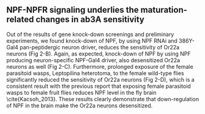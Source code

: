 ## NPF-NPFR signaling underlies the maturation-related changes in ab3A sensitivity

Out of the results of gene knock-down screenings and preliminary experiments, we found knock-down of NPF, by using NPF RNAi and 386Y-Gal4 pan-peptidergic neuron driver, reduces the sensitivity of Or22a neurons (Fig 2-B).
Again, as expected, knock-down of NPF by using NPF producing neuron-specific NPF-Gal4 driver, also desensitized Or22a neurons as well (Fig 2-C).
Furthermore, prolonged exposure of the female parasitoid wasps, Leptopilina heterotoma, to the female wild-type flies significantly reduced the sensitivity of Or22a neurons (Fig 2-D), which is a consistent result with the previous report that exposing female parasitoid wasps to female fruit flies reduces NPF level in the fly brain \cite{Kacsoh_2013}.
These results clearly demonstrate that down-regulation of NPF in the brain make the Or22a neurons desensitized.

